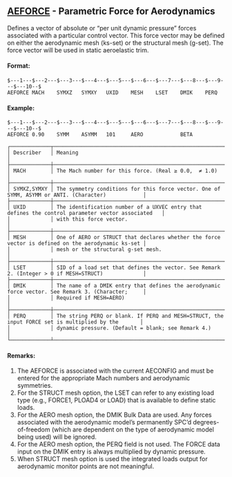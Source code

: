 ## [AEFORCE](https://help.hexagonmi.com/bundle/MSC_Nastran_2022.4/page/Nastran_Combined_Book/qrg/bulkab/TOC.AEFORCE.xhtml) - Parametric Force for Aerodynamics

Defines a vector of absolute or “per unit dynamic pressure” forces associated with a particular control vector. This force vector may be defined on either the aerodynamic mesh (ks-set) or the structural mesh (g-set). The force vector will be used in static aeroelastic trim.

#### Format:

```nastran
$---1---$---2---$---3---$---4---$---5---$---6---$---7---$---8---$---9---$---10--$
AEFORCE MACH    SYMXZ   SYMXY   UXID    MESH    LSET    DMIK    PERQ            
```

#### Example:

```nastran
$---1---$---2---$---3---$---4---$---5---$---6---$---7---$---8---$---9---$---10--$
AEFORCE 0.90    SYMM    ASYMM   101     AERO            BETA                    
```

```text
┌─────────────┬───────────────────────────────────────────────────────────────────────────────────────────────────┐
│ Describer   │ Meaning                                                                                           │
├─────────────┼───────────────────────────────────────────────────────────────────────────────────────────────────┤
│ MACH        │ The Mach number for this force. (Real ≥ 0.0,  ≠ 1.0)                                              │
├─────────────┼───────────────────────────────────────────────────────────────────────────────────────────────────┤
│ SYMXZ,SYMXY │ The symmetry conditions for this force vector. One of SYMM, ASYMM or ANTI. (Character)            │
├─────────────┼───────────────────────────────────────────────────────────────────────────────────────────────────┤
│ UXID        │ The identification number of a UXVEC entry that defines the control parameter vector associated   │
│             │ with this force vector.                                                                           │
├─────────────┼───────────────────────────────────────────────────────────────────────────────────────────────────┤
│ MESH        │ One of AERO or STRUCT that declares whether the force vector is defined on the aerodynamic ks-set │
│             │ mesh or the structural g-set mesh.                                                                │
├─────────────┼───────────────────────────────────────────────────────────────────────────────────────────────────┤
│ LSET        │ SID of a load set that defines the vector. See Remark 2. (Integer > 0 if MESH=STRUCT)             │
├─────────────┼───────────────────────────────────────────────────────────────────────────────────────────────────┤
│ DMIK        │ The name of a DMIK entry that defines the aerodynamic force vector. See Remark 3. (Character;     │
│             │ Required if MESH=AERO)                                                                            │
├─────────────┼───────────────────────────────────────────────────────────────────────────────────────────────────┤
│ PERQ        │ The string PERQ or blank. If PERQ and MESH=STRUCT, the input FORCE set is multiplied by the       │
│             │ dynamic pressure. (Default = blank; see Remark 4.)                                                │
└─────────────┴───────────────────────────────────────────────────────────────────────────────────────────────────┘
```

#### Remarks:

1. The AEFORCE is associated with the current AECONFIG and must be entered for the appropriate Mach numbers and aerodynamic symmetries.
2. For the STRUCT mesh option, the LSET can refer to any existing load type (e.g., FORCE1, PLOAD4 or LOAD) that is available to define static loads.
3. For the AERO mesh option, the DMIK Bulk Data are used. Any forces associated with the aerodynamic model’s permanently SPC’d degrees-of-freedom (which are dependent on the type of aerodynamic model being used) will be ignored.
4. For the AERO mesh option, the PERQ field is not used. The FORCE data input on the DMIK entry is always multiplied by dynamic pressure.
5. When STRUCT mesh option is used the integrated loads output for aerodynamic monitor points are not meaningful.
